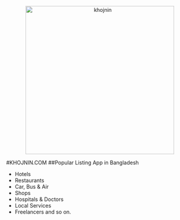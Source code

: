 <p align="center">
  <a href="https://khojnin.com/">
    <img
      alt="khojnin"
      src="https://i.ibb.co/1GSLGyH/logo.png"
      width="400"
    />
  </a>
</p>

#KHOJNIN.COM
##Popular Listing App in Bangladesh
- Hotels
- Restaurants
- Car, Bus & Air
- Shops
- Hospitals & Doctors
- Local Services
- Freelancers and so on.
